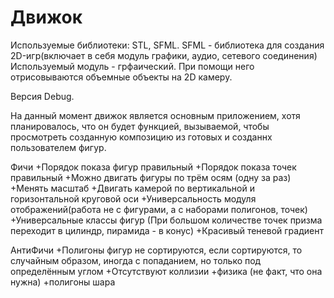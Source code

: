 # Движок
Используемые библиотеки: STL, SFML.
SFML - библиотека для создания 2D-игр(включает в себя модуль графики, аудио, сетевого соединения)
Используемый модуль - грфаический. При помощи него отрисовываются объемные объекты на 2D камеру.

Версия Debug.

На данный момент движок является основным приложением, хотя планировалось, что он будет функцией, вызываемой, чтобы просмотреть созданную композицию из готовых и созданнх пользователем фигур.

Фичи
+Порядок показа фигур правильный
+Порядок показа точек правильный
+Можно двигать фигуры по трём осям (одну за раз)
  +Менять масштаб
  +Двигать камерой по вертикальной и горизонтальной круговой оси
+Универсальность модуля отображений(работа не с фигурами, а с наборами полигонов, точек)
+Универсальные классы фигур (При большом количестве точек призма переходит в цилиндр, пирамида - в конус)
+Красивый теневой градиент

АнтиФичи
+Полигоны фигур не сортируются, если сортируются, то случайным образом, иногда с попаданием, но только под определённым углом
+Отсутствуют коллизии
  +физика (не факт, что она нужна)
  +полигоны шара
